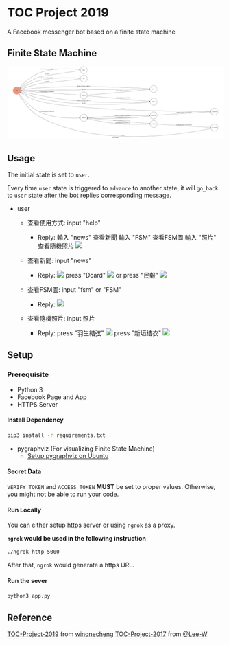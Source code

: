 # TOC Project 2019

A Facebook messenger bot based on a finite state machine

## Finite State Machine
![fsm](./fsm.png)

## Usage
The initial state is set to `user`.

Every time `user` state is triggered to `advance` to another state, it will `go_back` to `user` state after the bot replies corresponding message.

* user
	* 查看使用方式: 
	    input "help"
		* Reply: 
		    輸入 "news" 查看新聞
            輸入 "FSM" 查看FSM圖
            輸入 "照片" 查看隨機照片
            ![](https://i.imgur.com/ArLc67W.png)

	* 查看新聞:
        input "news"
		* Reply:
            ![](https://i.imgur.com/84fZMtx.png)
            press "Dcard"
            ![](https://i.imgur.com/1HDtHXM.png)
            or press "民報"
            ![](https://i.imgur.com/hjsRqwo.png)
    * 查看FSM圖:
            input "fsm" or "FSM"
        * Reply:
            ![](https://i.imgur.com/icVREG6.png)
    * 查看隨機照片:
            input 照片
        * Reply:
            press "羽生結弦"
            ![](https://i.imgur.com/O0i9zia.png)
            press "新垣结衣"
            ![](https://i.imgur.com/6YzCf6W.png) 





## Setup

### Prerequisite
* Python 3
* Facebook Page and App
* HTTPS Server

#### Install Dependency
```sh
pip3 install -r requirements.txt
```

* pygraphviz (For visualizing Finite State Machine)
    * [Setup pygraphviz on Ubuntu](http://www.jianshu.com/p/a3da7ecc5303)

#### Secret Data

`VERIFY_TOKEN` and `ACCESS_TOKEN` **MUST** be set to proper values.
Otherwise, you might not be able to run your code.

#### Run Locally
You can either setup https server or using `ngrok` as a proxy.

**`ngrok` would be used in the following instruction**

```sh
./ngrok http 5000
```

After that, `ngrok` would generate a https URL.

#### Run the sever

```sh
python3 app.py
```


## Reference
[TOC-Project-2019](https://github.com/winonecheng/TOC-Project-2019) from [winonecheng](https://github.com/winonecheng)
[TOC-Project-2017](https://github.com/Lee-W/TOC-Project-2017) from [@Lee-W](https://github.com/Lee-W)
